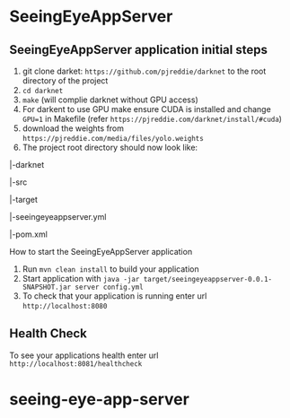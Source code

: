 # SeeingEyeAppServer

SeeingEyeAppServer application initial steps
---
1. git clone darket: `https://github.com/pjreddie/darknet` to the root directory of the project
1. `cd darknet`
1. `make` (will complie darknet without GPU access)
1. For darkent to use GPU make ensure CUDA is installed and change `GPU=1` in Makefile (refer `https://pjreddie.com/darknet/install/#cuda`)
1. download the weights from `https://pjreddie.com/media/files/yolo.weights`
1. The project root directory should now look like:

|-darknet

|-src

|-target

|-seeingeyeappserver.yml

|-pom.xml




How to start the SeeingEyeAppServer application
1. Run `mvn clean install` to build your application
1. Start application with `java -jar target/seeingeyeappserver-0.0.1-SNAPSHOT.jar server config.yml`
1. To check that your application is running enter url `http://localhost:8080`

Health Check
---

To see your applications health enter url `http://localhost:8081/healthcheck`
# seeing-eye-app-server
